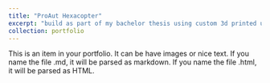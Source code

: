 ```yaml
---
title: "ProAut Hexacopter"
excerpt: "build as part of my bachelor thesis using custom 3d printed undercarriage to house additional elecontrics<br/><img src='https://github.com/TriPed-Robot/TriPed-Robot.github.io/blob/master/triped.png?raw=true'>"
collection: portfolio
---
```


This is an item in your portfolio. It can be have images or nice text. If you name the file .md, it will be parsed as markdown. If you name the file .html, it will be parsed as HTML. 

